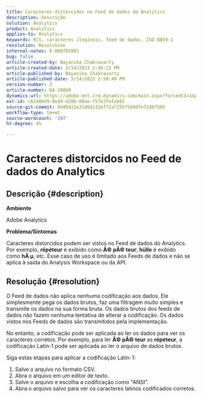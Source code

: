 ```yaml
---
title: Caracteres distorcidos no Feed de dados do Analytics
description: Descrição
solution: Analytics
product: Analytics
applies-to: Analytics
keywords: KCS, caracteres ilegíveis, feed de dados, ISO 8859-1
resolution: Resolution
internal-notes: E-000702901
bug: false
article-created-by: Nayanika Chakravarty
article-created-date: 3/14/2023 2:40:23 PM
article-published-by: Nayanika Chakravarty
article-published-date: 3/14/2023 2:50:49 PM
version-number: 3
article-number: KA-20869
dynamics-url: https://adobe-ent.crm.dynamics.com/main.aspx?forceUCI=1&pagetype=entityrecord&etn=knowledgearticle&id=635a4c26-76c2-ed11-83ff-6045bd006a22
exl-id: c62480d9-8e49-4280-88ae-f57e3fefab02
source-git-commit: 8d40422e31d6d132ef72a7255f5490fe72487505
workflow-type: tm+mt
source-wordcount: '197'
ht-degree: 4%

---
```


# Caracteres distorcidos no Feed de dados do Analytics

## Descrição {#description}


<b>Ambiente</b>

Adobe Analytics

<b>Problema/Sintomas</b>

Caracteres distorcidos podem ser vistos no Feed de dados do Analytics. Por exemplo, <b>répéteur</b> é exibido como <b>Ã© pÃ© teur</b>; <b>hülle</b> é exibido como <b>hÃ µ</b>, etc. Esse caso de uso é limitado aos Feeds de dados e não se aplica à saída do Analysis Workspace ou da API.


## Resolução {#resolution}


O Feed de dados não aplica nenhuma codificação aos dados. Ele simplesmente pega os dados brutos, faz uma filtragem muito simples e transmite os dados na sua forma bruta. Os dados brutos dos feeds de dados não fazem nenhuma tentativa de alterar a codificação. Os dados vistos nos Feeds de dados são transmitidos pela implementação.

No entanto, a codificação pode ser aplicada ao ler os dados para ver os caracteres corretos. Por exemplo, para ler <b>Ã© pÃ© teur</b> as <b>répéteur</b>, a codificação Latin-1 pode ser aplicada ao ler o arquivo de dados brutos.

Siga estas etapas para aplicar a codificação Latin-1:

1. Salve o arquivo no formato CSV.
2. Abra o arquivo em um editor de texto.
3. Salve o arquivo e escolha a codificação como &quot;ANSI&quot;.
4. Abra o arquivo salvo para ver os caracteres latinos codificados corretos.
